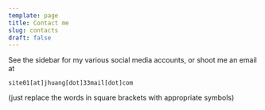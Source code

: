 ```yaml
---
template: page
title: Contact me
slug: contacts
draft: false
---
```


See the sidebar for my various social media accounts, or shoot me an email at 

`site01[at]jhuang[dot]33mail[dot]com` 

(just replace the words in square brackets with appropriate symbols)
